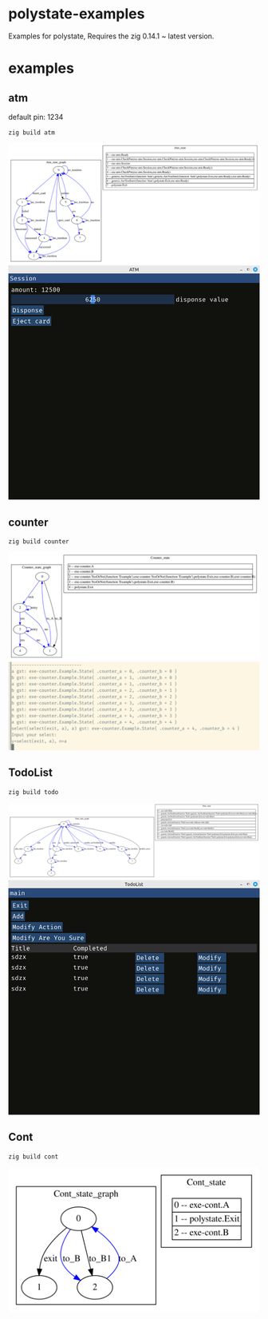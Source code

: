 # polystate-examples
Examples for polystate, Requires the zig 0.14.1 ~ latest version.

# examples

## atm
default pin: 1234
```shell
zig build atm
```
![atm_graph](data/atm_graph.svg)
![atm_graph](data/atm.png)

## counter
```shell
zig build counter
```
![counter_graph](data/counter_graph.svg)
![atm_graph](data/counter.png)

## TodoList
```shell
zig build todo
```
![todo_graph](data/todo_graph.svg)
![atm_graph](data/todo.png)

## Cont
```shell
zig build cont
```
![cont_graph](data/cont_graph.svg)
